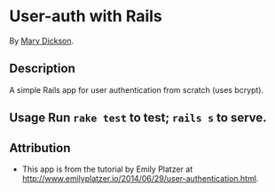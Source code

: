 # User-auth with Rails

By [Mary Dickson](www.marydickson.com).

## Description

A simple Rails app for user authentication from scratch (uses bcrypt).

## Usage Run `rake test` to test; `rails s` to serve.

## Attribution

* This app is from the tutorial by Emily Platzer at http://www.emilyplatzer.io/2014/06/29/user-authentication.html.

